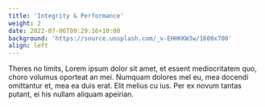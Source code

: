 ```yaml
---
title: 'Integrity & Performance'
weight: 2
date: 2022-07-06T09:29:16+10:00
background: 'https://source.unsplash.com/_v-EHHKKW3w/1600x700'
align: left
---
```


Theres no limits, Lorem ipsum dolor sit amet, et essent mediocritatem quo, choro volumus oporteat an mei. Numquam dolores mel eu, mea docendi omittantur et, mea ea duis erat. Elit melius cu ius. Per ex novum tantas putant, ei his nullam aliquam apeirian.
